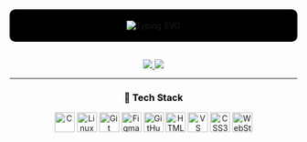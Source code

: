 <div align="center" style="background-color:#000000; padding: 20px; border-radius: 10px;">

  <img src="https://readme-typing-svg.demolab.com?font=Fira+Code&weight=500&size=24&pause=1000&color=1E90FF&center=true&vCenter=true&width=435&lines=Hi%2C+I'm+Othmane+Mimouni+%F0%9F%91%8B;How+can+I+help+you%3F" alt="Typing SVG" />

</div>

<br />

<p align="center">
  <a href="https://github.com/othmanemimouni">
    <img src="https://github-readme-stats.vercel.app/api?username=othmanemimouni&theme=tokyonight&show_icons=true&hide_border=true&count_private=true" />
  </a>
  <a href="https://github.com/othmanemimouni">
    <img src="https://github-readme-streak-stats.herokuapp.com/?user=othmanemimouni&theme=tokyonight&hide_border=true"/>
  </a>
</p>

---

<h3 align="center" style="color: black;">🚀 Tech Stack</h3>

<p align="center">
  <img src="https://cdn.jsdelivr.net/gh/devicons/devicon/icons/c/c-original.svg" width="35" alt="C"/>
  <img src="https://cdn.jsdelivr.net/gh/devicons/devicon/icons/linux/linux-original.svg" width="35" alt="Linux"/>
  <img src="https://cdn.jsdelivr.net/gh/devicons/devicon/icons/git/git-original.svg" width="35" alt="Git"/>
  <img src="https://cdn.jsdelivr.net/gh/devicons/devicon/icons/figma/figma-original.svg" height="35" alt="Figma"/>
  <img src="https://cdn.jsdelivr.net/gh/devicons/devicon/icons/github/github-original.svg" width="35" alt="GitHub"/>
  <img src="https://cdn.jsdelivr.net/gh/devicons/devicon/icons/html5/html5-original.svg" width="35" alt="HTML5"/>
  <img src="https://cdn.jsdelivr.net/gh/devicons/devicon/icons/vscode/vscode-original.svg" width="35" alt="VS Code"/>
  <img src="https://cdn.jsdelivr.net/gh/devicons/devicon/icons/css3/css3-original.svg" width="35" alt="CSS3"/>
  <img src="https://cdn.jsdelivr.net/gh/devicons/devicon/icons/webstorm/webstorm-original.svg" width="35" alt="WebStorm"/>
</p>

